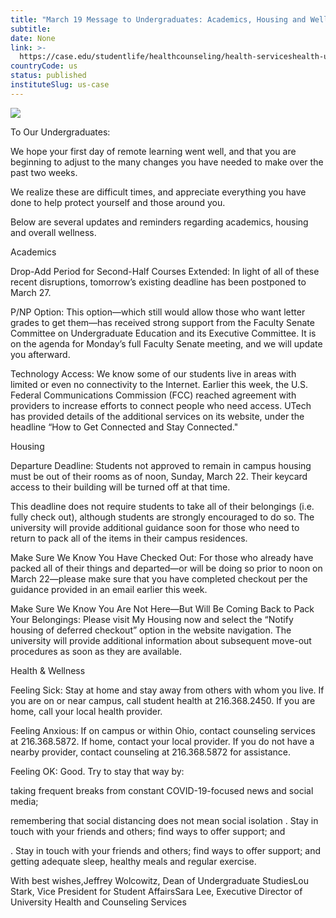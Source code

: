 ```yaml
---
title: "March 19 Message to Undergraduates: Academics, Housing and Well-Being"
subtitle: 
date: None
link: >-
  https://case.edu/studentlife/healthcounseling/health-serviceshealth-updates/march-19-message-undergraduates-academics-housing-and-well-being
countryCode: us
status: published
instituteSlug: us-case
---
```

![](https://case.edu/studentlife/healthcounseling/themes/custom/crew/images/CWRU-sign-logo.jpg)

To Our Undergraduates:

We hope your first day of remote learning went well, and that you are beginning to adjust to the many changes you have needed to make over the past two weeks.

We realize these are difficult times, and appreciate everything you have done to help protect yourself and those around you.

Below are several updates and reminders regarding academics, housing and overall wellness.

Academics

Drop-Add Period for Second-Half Courses Extended: In light of all of these recent disruptions, tomorrow’s existing deadline has been postponed to March 27.

P/NP Option: This option—which still would allow those who want letter grades to get them—has received strong support from the Faculty Senate Committee on Undergraduate Education and its Executive Committee. It is on the agenda for Monday’s full Faculty Senate meeting, and we will update you afterward.

Technology Access: We know some of our students live in areas with limited or even no connectivity to the Internet. Earlier this week, the U.S. Federal Communications Commission (FCC) reached agreement with providers to increase efforts to connect people who need access. UTech has provided details of the additional services on its website, under the headline “How to Get Connected and Stay Connected."

Housing

Departure Deadline: Students not approved to remain in campus housing must be out of their rooms as of noon, Sunday, March 22. Their keycard access to their building will be turned off at that time.

This deadline does not require students to take all of their belongings (i.e. fully check out), although students are strongly encouraged to do so. The university will provide additional guidance soon for those who need to return to pack all of the items in their campus residences.

Make Sure We Know You Have Checked Out: For those who already have packed all of their things and departed—or will be doing so prior to noon on March 22—please make sure that you have completed checkout per the guidance provided in an email earlier this week.

Make Sure We Know You Are Not Here—But Will Be Coming Back to Pack Your Belongings: Please visit My Housing now and select the “Notify housing of deferred checkout” option in the website navigation. The university will provide additional information about subsequent move-out procedures as soon as they are available.

Health & Wellness

Feeling Sick: Stay at home and stay away from others with whom you live. If you are on or near campus, call student health at 216.368.2450. If you are home, call your local health provider.

Feeling Anxious: If on campus or within Ohio, contact counseling services at 216.368.5872. If home, contact your local provider. If you do not have a nearby provider, contact counseling at 216.368.5872 for assistance.

Feeling OK: Good. Try to stay that way by:

taking frequent breaks from constant COVID-19-focused news and social media;

remembering that social distancing does not mean social isolation . Stay in touch with your friends and others; find ways to offer support; and

. Stay in touch with your friends and others; find ways to offer support; and getting adequate sleep, healthy meals and regular exercise.

With best wishes,Jeffrey Wolcowitz, Dean of Undergraduate StudiesLou Stark, Vice President for Student AffairsSara Lee, Executive Director of University Health and Counseling Services